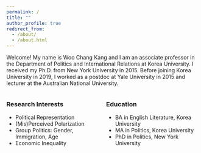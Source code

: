```yaml
---
permalink: /
title: ""
author_profile: true
redirect_from: 
  - /about/
  - /about.html
---
```


Welcome! My name is Woo Chang Kang and I am an associate professor in the Department of Politics and International Relations at Korea University. I received my Ph.D. from New York University in 2015. Before joining Korea University in 2019, I worked as a postdoc at Yale University in 2015 and lecturer at the Australian National University. 


<div style="display: flex; justify-content: space-between;">
  <div style="width: 48%;">
    <h3>Research Interests</h3>
    <ul>
      <li>Political Representation</li>
      <li>(Mis)Perceived Polarization</li>
      <li>Group Politics: Gender, Immigration, Age</li>
      <li>Economic Inequality</li>
    </ul>
  </div>
  <div style="width: 48%;">
    <h3>Education</h3>
    <ul>
      <li>BA in English Literature, Korea University</li>
      <li>MA in Politics, Korea University</li>
      <li>PhD in Politics, New York University</li>
    </ul>
  </div>
</div>